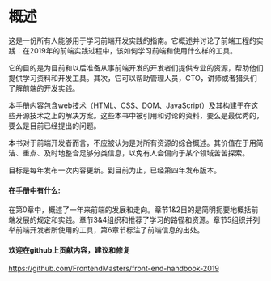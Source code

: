 # 概述

这是一份所有人能够用于学习前端开发实践的指南。它概述并讨论了前端工程的实践：在2019年的前端实践过程中，该如何学习前端和使用什么样的工具。

它的目的是为目前和以后准备从事前端开发的开发者们提供专业的资源，帮助他们提供学习资料和开发工具。其次，它可以帮助管理人员，CTO，讲师或者猎头们了解前端的开发实践。

本手册内容包含web技术（HTML、CSS、DOM、JavaScript）及其构建于在这些开源技术之上的解决方案。这些本书中被引用和讨论的资料，要么是最优秀的，要么是目前已经提出的问题。

本书对于前端开发者而言，不应被认为是对所有资源的综合概述。其价值在于用简洁、重点、及时地整合足够分类信息，以免有人会偏向于某个领域苦苦探索。

目标是每年发布一次内容更新。到目前为止，已经第四年发布版本。

#### **在手册中有什么:**  

在第0章中，概述了一年来前端的发展和走向。章节1&2目的是简明扼要地概括前端发展的规定和实践。章节3&4组织和推荐了学习的路径和资源。章节5组织并列举前端开发者所使用的工具，第6章节标注了前端信息的出处。


#### 欢迎在github上贡献内容，建议和修复

https://github.com/FrontendMasters/front-end-handbook-2019
